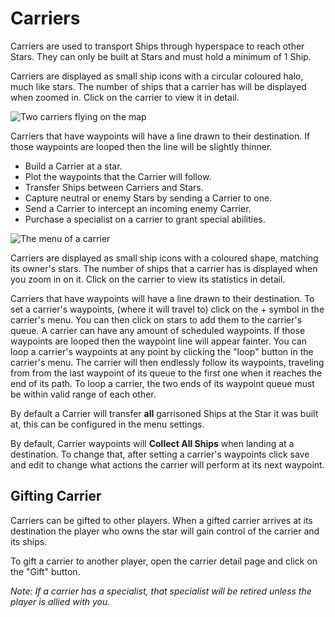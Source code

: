 # Carriers

Carriers are used to transport Ships through hyperspace to reach other Stars. They can only be built at Stars and must hold a minimum of 1 Ship.

Carriers are displayed as small ship icons with a circular coloured halo, much like stars. The number of ships that a carrier has will be displayed when zoomed in. Click on the carrier to view it in detail.

![Two carriers flying on the map](img/carriers.png)

Carriers that have waypoints will have a line drawn to their destination. If those waypoints are looped then the line will be slightly thinner.

- Build a Carrier at a star.
- Plot the waypoints that the Carrier will follow.
- Transfer Ships between Carriers and Stars.
- Capture neutral or enemy Stars by sending a Carrier to one.
- Send a Carrier to intercept an incoming enemy Carrier.
- Purchase a specialist on a carrier to grant special abilities.

![The menu of a carrier](img/carrier-menu.png)

Carriers are displayed as small ship icons with a coloured shape, matching its owner's stars. The number of ships that a carrier has is displayed when you zoom in on it. Click on the carrier to view its statistics in detail.

Carriers that have waypoints will have a line drawn to their destination. To set a carrier's waypoints, (where it will travel to) click on the + symbol in the carrier's menu. You can then click on stars to add them to the carrier's queue. A carrier can have any amount of scheduled waypoints. If those waypoints are looped then the waypoint line will appear fainter. You can loop a carrier's waypoints at any point by clicking the "loop" button in the carrier's menu. The carrier will then endlessly follow its waypoints, traveling from from the last waypoint of its queue to the first one when it reaches the end of its path. To loop a carrier, the two ends of its waypoint queue must be within valid range of each other.

By default a Carrier will transfer **all** garrisoned Ships at the Star it was built at, this can be configured in the menu settings.

By default, Carrier waypoints will **Collect All Ships** when landing at a destination. To change that, after setting a carrier's waypoints click save and edit to change what actions the carrier will perform at its next waypoint.

## Gifting Carrier
Carriers can be gifted to other players. When a gifted carrier arrives at its destination the player who owns the star will gain control of the carrier and its ships.

To gift a carrier to another player, open the carrier detail page and click on the "Gift" button.

*Note: If a carrier has a specialist, that specialist will be retired unless the player is allied with you.*
